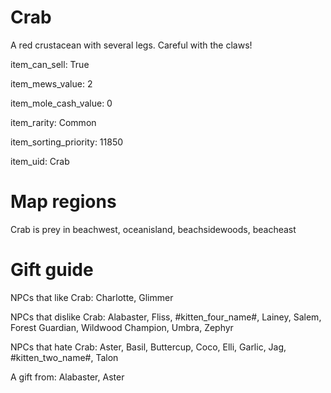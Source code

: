 # Crab

A red crustacean with several legs. Careful with the claws!

item_can_sell: True

item_mews_value: 2

item_mole_cash_value: 0

item_rarity: Common

item_sorting_priority: 11850

item_uid: Crab

# Map regions

Crab is prey in beachwest, oceanisland, beachsidewoods, beacheast

# Gift guide

NPCs that like Crab: Charlotte, Glimmer

NPCs that dislike Crab: Alabaster, Fliss, #kitten_four_name#, Lainey, Salem, Forest Guardian, Wildwood Champion, Umbra, Zephyr

NPCs that hate Crab: Aster, Basil, Buttercup, Coco, Elli, Garlic, Jag, #kitten_two_name#, Talon

A gift from: Alabaster, Aster